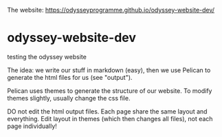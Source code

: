 The website: https://odysseyprogramme.github.io/odyssey-website-dev/

# odyssey-website-dev
testing the odyssey website

The idea: we write our stuff in markdown (easy), then we use Pelican to generate the html files for us (see "output").

Pelican uses themes to generate the structure of our website. To modify themes slightly, usually change the css file.

DO not edit the html output files. Each page share the same layout and everything. Edit layout in themes (which then changes all files), not each page individually!
